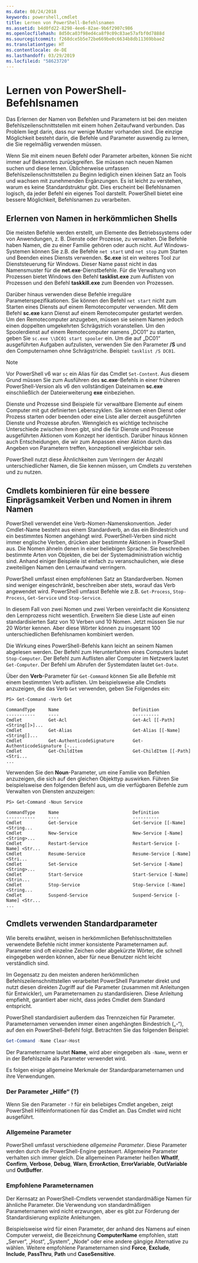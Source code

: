 ```yaml
---
ms.date: 08/24/2018
keywords: powershell,cmdlet
title: Lernen von PowerShell-Befehlsnamen
ms.assetid: b4d0fd22-8298-4ee6-82ae-9b6f2907c986
ms.openlocfilehash: 8d50ca03f98ed4ca8f9c09c83ae57afbf0d7888d
ms.sourcegitcommit: f268dce5b5e72be669be0c6634b8db11369bbae2
ms.translationtype: HT
ms.contentlocale: de-DE
ms.lasthandoff: 03/29/2019
ms.locfileid: "58623720"
---
```

# <a name="learning-powershell-command-names"></a>Lernen von PowerShell-Befehlsnamen

Das Erlernen der Namen von Befehlen und Parametern ist bei den meisten Befehlszeilenschnittstellen mit einem hohen Zeitaufwand verbunden. Das Problem liegt darin, dass nur wenige Muster vorhanden sind. Die einzige Möglichkeit besteht darin, die Befehle und Parameter auswendig zu lernen, die Sie regelmäßig verwenden müssen.

Wenn Sie mit einem neuen Befehl oder Parameter arbeiten, können Sie nicht immer auf Bekanntes zurückgreifen. Sie müssen nach neuen Namen suchen und diese lernen. Üblicherweise umfassen Befehlszeilenschnittstellen zu Beginn lediglich einen kleinen Satz an Tools und wachsen mit zunehmenden Ergänzungen. Es ist leicht zu verstehen, warum es keine Standardstruktur gibt.
Dies erscheint bei Befehlsnamen logisch, da jeder Befehl ein eigenes Tool darstellt. PowerShell bietet eine bessere Möglichkeit, Befehlsnamen zu verarbeiten.

## <a name="learning-command-names-in-traditional-shells"></a>Erlernen von Namen in herkömmlichen Shells

Die meisten Befehle werden erstellt, um Elemente des Betriebssystems oder von Anwendungen, z. B. Dienste oder Prozesse, zu verwalten. Die Befehle haben Namen, die zu einer Familie gehören oder auch nicht. Auf Windows-Systemen können Sie z.B. die Befehle `net start` und `net stop` zum Starten und Beenden eines Diensts verwenden. **Sc.exe** ist ein weiteres Tool zur Dienststeuerung für Windows. Dieser Name passt nicht in das Namensmuster für die **net.exe**-Dienstbefehle. Für die Verwaltung von Prozessen bietet Windows den Befehl **tasklist.exe** zum Auflisten von Prozessen und den Befehl **taskkill.exe** zum Beenden von Prozessen.

Darüber hinaus verwenden diese Befehle irreguläre Parameterspezifikationen. Sie können den Befehl `net start` nicht zum Starten eines Diensts auf einem Remotecomputer verwenden. Mit dem Befehl **sc.exe** kann Dienst auf einem Remotecomputer gestartet werden. Um den Remotecomputer anzugeben, müssen sie seinem Namen jedoch einen doppelten umgekehrten Schrägstrich voranstellen. Um den Spoolerdienst auf einem Remotecomputer namens „DC01“ zu starten, geben Sie `sc.exe \\DC01 start spooler` ein.
Um die auf „DC01“ ausgeführten Aufgaben aufzulisten, verwenden Sie den Parameter **/S** und den Computernamen ohne Schrägstriche. Beispiel: `tasklist /S DC01`.

> [!NOTE]
> Vor PowerShell v6 war `sc` ein Alias für das Cmdlet `Set-Content`. Aus diesem Grund müssen Sie zum Ausführen des **sc.exe**-Befehls in einer früheren PowerShell-Version als v6 den vollständigen Dateinamen **sc.exe** einschließlich der Dateierweiterung **exe** einbeziehen.

Dienste und Prozesse sind Beispiele für verwaltbare Elemente auf einem Computer mit gut definierten Lebenszyklen. Sie können einen Dienst oder Prozess starten oder beenden oder eine Liste aller derzeit ausgeführten Dienste und Prozesse abrufen. Wenngleich es wichtige technische Unterschiede zwischen ihnen gibt, sind die für Dienste und Prozesse ausgeführten Aktionen vom Konzept her identisch. Darüber hinaus können auch Entscheidungen, die wir zum Anpassen einer Aktion durch das Angeben von Parametern treffen, konzeptionell vergleichbar sein.

PowerShell nutzt diese Ähnlichkeiten zum Verringern der Anzahl unterschiedlicher Namen, die Sie kennen müssen, um Cmdlets zu verstehen und zu nutzen.

## <a name="cmdlets-use-verb-noun-names-to-reduce-command-memorization"></a>Cmdlets kombinieren für eine bessere Einprägsamkeit Verben und Nomen in ihrem Namen

PowerShell verwendet eine Verb-Nomen-Namenskonvention. Jeder Cmdlet-Name besteht aus einem Standardverb, an das ein Bindestrich und ein bestimmtes Nomen angehängt wird. PowerShell-Verben sind nicht immer englische Verben, drücken aber bestimmte Aktionen in PowerShell aus. Die Nomen ähneln denen in einer beliebigen Sprache. Sie beschreiben bestimmte Arten von Objekten, die bei der Systemadministration wichtig sind. Anhand einiger Beispiele ist einfach zu veranschaulichen, wie diese zweiteiligen Namen den Lernaufwand verringern.

PowerShell umfasst einen empfohlenen Satz an Standardverben. Nomen sind weniger eingeschränkt, beschreiben aber stets, worauf das Verb angewendet wird. PowerShell umfasst Befehle wie z.B. `Get-Process`, `Stop-Process`, `Get-Service` und `Stop-Service`.

In diesem Fall von zwei Nomen und zwei Verben vereinfacht die Konsistenz den Lernprozess nicht wesentlich. Erweitern Sie diese Liste auf einen standardisierten Satz von 10 Verben und 10 Nomen. Jetzt müssen Sie nur 20 Wörter kennen.
Aber diese Wörter können zu insgesamt 100 unterschiedlichen Befehlsnamen kombiniert werden.

Die Wirkung eines PowerShell-Befehls kann leicht an seinem Namen abgelesen werden. Der Befehl zum Herunterfahren eines Computers lautet `Stop-Computer`. Der Befehl zum Auflisten aller Computer im Netzwerk lautet `Get-Computer`. Der Befehl um Abrufen der Systemdaten lautet `Get-Date`.

Über den **Verb**-Parameter für `Get-Command` können Sie alle Befehle mit einem bestimmten Verb auflisten. Um beispielsweise alle Cmdlets anzuzeigen, die das Verb `Get` verwenden, geben Sie Folgendes ein:

```
PS> Get-Command -Verb Get

CommandType     Name                            Definition
-----------     ----                            ----------
Cmdlet          Get-Acl                         Get-Acl [[-Path] <String[]>]...
Cmdlet          Get-Alias                       Get-Alias [[-Name] <String[]...
Cmdlet          Get-AuthenticodeSignature       Get-AuthenticodeSignature [-...
Cmdlet          Get-ChildItem                   Get-ChildItem [[-Path] <Stri...
...
```

Verwenden Sie den **Noun**-Parameter, um eine Familie von Befehlen anzuzeigen, die sich auf den gleichen Objekttyp auswirken. Führen Sie beispielsweise den folgenden Befehl aus, um die verfügbaren Befehle zum Verwalten von Diensten anzuzeigen:

```
PS> Get-Command -Noun Service

CommandType     Name                            Definition
-----------     ----                            ----------
Cmdlet          Get-Service                     Get-Service [[-Name] <String...
Cmdlet          New-Service                     New-Service [-Name] <String>...
Cmdlet          Restart-Service                 Restart-Service [-Name] <Str...
Cmdlet          Resume-Service                  Resume-Service [-Name] <Stri...
Cmdlet          Set-Service                     Set-Service [-Name] <String>...
Cmdlet          Start-Service                   Start-Service [-Name] <Strin...
Cmdlet          Stop-Service                    Stop-Service [-Name] <String...
Cmdlet          Suspend-Service                 Suspend-Service [-Name] <Str...
...
```

## <a name="cmdlets-use-standard-parameters"></a>Cmdlets verwenden Standardparameter

Wie bereits erwähnt, weisen in herkömmlichen Befehlsschnittstellen verwendete Befehle nicht immer konsistente Parameternamen auf. Parameter sind oft einzelne Zeichen oder abgekürzte Wörter, die schnell eingegeben werden können, aber für neue Benutzer nicht leicht verständlich sind.

Im Gegensatz zu den meisten anderen herkömmlichen Befehlszeilenschnittstellen verarbeitet PowerShell Parameter direkt und nutzt diesen direkten Zugriff auf die Parameter (zusammen mit Anleitungen für Entwickler), um Parameternamen zu standardisieren. Diese Anleitung empfiehlt, garantiert aber nicht, dass jedes Cmdlet dem Standard entspricht.

PowerShell standardisiert außerdem das Trennzeichen für Parameter. Parameternamen verwenden immer einen angehängten Bindestrich („-“), auf den ein PowerShell-Befehl folgt. Betrachten Sie das folgenden Beispiel:

```powershell
Get-Command -Name Clear-Host
```

Der Parametername lautet **Name**, wird aber eingegeben als `-Name`, wenn er in der Befehlszeile als Parameter verwendet wird.

Es folgen einige allgemeine Merkmale der Standardparameternamen und ihre Verwendungen.

### <a name="the-help-parameter-"></a>Der Parameter „Hilfe“ (?)

Wenn Sie den Parameter `-?` für ein beliebiges Cmdlet angeben, zeigt PowerShell Hilfeinformationen für das Cmdlet an.
Das Cmdlet wird nicht ausgeführt.

### <a name="common-parameters"></a>Allgemeine Parameter

PowerShell umfasst verschiedene *allgemeine Parameter*. Diese Parameter werden durch die PowerShell-Engine gesteuert. Allgemeine Parameter verhalten sich immer gleich. Die allgemeinen Parameter heißen **WhatIf**, **Confirm**, **Verbose**, **Debug**, **Warn**, **ErrorAction**, **ErrorVariable**, **OutVariable** und **OutBuffer**.

### <a name="recommended-parameter-names"></a>Empfohlene Parameternamen

Der Kernsatz an PowerShell-Cmdlets verwendet standardmäßige Namen für ähnliche Parameter. Die Verwendung von standardmäßigen Parameternamen wird nicht erzwungen, aber es gibt zur Förderung der Standardisierung explizite Anleitungen.

Beispielsweise wird für einen Parameter, der anhand des Namens auf einen Computer verweist, die Bezeichnung **ComputerName** empfohlen, statt „Server“, „Host“, „System“, „Node“ oder eine andere gängige Alternative zu wählen. Weitere empfohlene Parameternamen sind **Force**, **Exclude**, **Include**, **PassThru**, **Path** und **CaseSensitive**.

